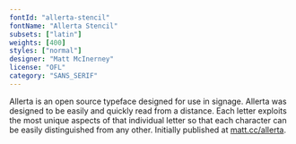 ```yaml
---
fontId: "allerta-stencil"
fontName: "Allerta Stencil"
subsets: ["latin"]
weights: [400]
styles: ["normal"]
designer: "Matt McInerney"
license: "OFL"
category: "SANS_SERIF"
---
```


<p>Allerta is an open source typeface designed for use in signage. Allerta  was designed to be easily and quickly read from a distance. Each letter exploits the most unique aspects of that individual letter so that each character can be easily distinguished from any other. Initially published at <a href="http://matt.cc/allerta">matt.cc/allerta</a>.</p>